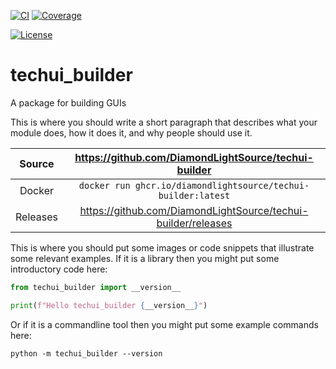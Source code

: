 [![CI](https://github.com/DiamondLightSource/techui-builder/actions/workflows/ci.yml/badge.svg)](https://github.com/DiamondLightSource/techui-builder/actions/workflows/ci.yml)
[![Coverage](https://codecov.io/gh/DiamondLightSource/techui-builder/branch/main/graph/badge.svg)](https://codecov.io/gh/DiamondLightSource/techui-builder)

[![License](https://img.shields.io/badge/License-Apache%202.0-blue.svg)](https://www.apache.org/licenses/LICENSE-2.0)

# techui_builder

A package for building GUIs

This is where you should write a short paragraph that describes what your module does,
how it does it, and why people should use it.

Source          | <https://github.com/DiamondLightSource/techui-builder>
:---:           | :---:
Docker          | `docker run ghcr.io/diamondlightsource/techui-builder:latest`
Releases        | <https://github.com/DiamondLightSource/techui-builder/releases>

This is where you should put some images or code snippets that illustrate
some relevant examples. If it is a library then you might put some
introductory code here:

```python
from techui_builder import __version__

print(f"Hello techui_builder {__version__}")
```

Or if it is a commandline tool then you might put some example commands here:

```
python -m techui_builder --version
```
